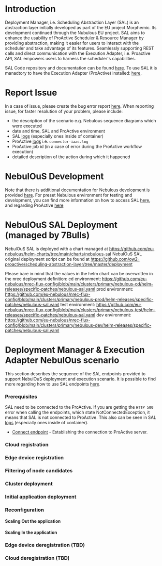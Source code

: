# Introduction
Deployment Manager, i.e. Scheduling Abstraction Layer (SAL) is an abstraction layer initially developed as part of the EU project Morphemic. Its development continued through the Nubulous EU project. SAL aims to enhance the usability of ProActive Scheduler & Resource Manager by providing abstraction, making it easier for users to interact with the scheduler and take advantage of its features. Seamlessly supporting REST calls and direct communication with the Execution Adapter, i.e. Proactive API, SAL empowers users to harness the scheduler's capabilities. 

SAL Code repository and documentation can be found [here](https://github.com/ow2-proactive/scheduling-abstraction-layer/blob/master/README.md).
To use SAL it is manadtory to have the Execution Adapter (ProActive) installed: [here](https://github.com/eu-nebulous/nebulous/wiki/1.1-Installation-Walk%E2%80%90trough-for-Development-&-Evaluation#proactive-scheduler). 

# Report Issue
In a case of issue, please create the bug error report [here](https://github.com/eu-nebulous/sal/issues). 
When reporting issue, for faster resolution of your problem, please include:
- the description of the scenario e.g. Nebulous sequence diagrams which were executed
- date and time, SAL and ProActive environment
- SAL [logs](https://github.com/ow2-proactive/scheduling-abstraction-layer/blob/master/README.md#32-view-sal-logs) (especially ones inside of container)
- ProActive [logs](https://github.com/eu-nebulous/nebulous/wiki/1.1-Installation-Walk%E2%80%90trough-for-Development-&-Evaluation#how-to-check-the-logs-of-proactive) i.e. `connector-iaas.log`
- ProActive job id (in a case of error during the ProActive workflow execution)
- detailed description of the action during which it happened 

# NebulOuS Development
Note that there is additional documentation for Nebulous development is provided [here](https://openproject.nebulouscloud.eu/projects/nebulous-collaboration-hub/wiki/deployment-manager-sal-1).
For preset Nebulous environment for testing and development, you can find more information on how to access SAL [here](https://openproject.nebulouscloud.eu/projects/nebulous-collaboration-hub/wiki/sal-in-nebulous-k8s), and regarding ProActive [here](https://openproject.nebulouscloud.eu/projects/nebulous-collaboration-hub/wiki/proactive-in-nebulous-k8s) 

# NebulOuS SAL Deployment (managed by 7Bulls)
NebulOuS SAL is deployed with a chart managed at https://github.com/eu-nebulous/helm-charts/tree/main/charts/nebulous-sal
NebulOuS SAL original deployment script can be found at https://github.com/ow2-proactive/scheduling-abstraction-layer/tree/master/deployment

Please bare in mind that the values in the helm chart can be overwritten in the nrec deployment definition:
cd environment: https://github.com/eu-nebulous/nrec-flux-config/blob/main/clusters/primary/nebulous-cd/helm-releases/specific-patches/nebulous-sal.yaml
prod environment: https://github.com/eu-nebulous/nrec-flux-config/blob/main/clusters/primary/nebulous-prod/helm-releases/specific-patches/nebulous-sal.yaml
test environment: https://github.com/eu-nebulous/nrec-flux-config/blob/main/clusters/primary/nebulous-test/helm-releases/specific-patches/nebulous-sal.yaml
dev environment: https://github.com/eu-nebulous/nrec-flux-config/blob/main/clusters/primary/nebulous-dev/helm-releases/specific-patches/nebulous-sal.yaml

# Deployment Manager & Execution Adapter NebulOus scenario
This section describes the sequence of the SAL endpoints provided to support NebulOuS deployment and execution scenario.
It is possible to find more regarding how to use SAL endpoints [here](https://github.com/ow2-proactive/scheduling-abstraction-layer/blob/master/README.md#31-using-sal-rest-endpoints).

### Prerequisites
SAL need to be connected to the ProActive. If you are getting the `HTTP 500` error when calling the endpoints, which state NotConnectedException, it means that SAL is not connected to ProActive. 
This also can be seen in SAL [logs](https://github.com/ow2-proactive/scheduling-abstraction-layer/blob/master/README.md#32-view-sal-logs) (especially ones inside of container).

- [Connect endpoint](https://github.com/ow2-proactive/scheduling-abstraction-layer/blob/master/endpoints/1-connection-endpoints.md#11--connect-endpoint) - Establishing the connection to ProActive server. 

### Cloud registration


### Edge device registration

### Filtering of node candidates

### Cluster deployment

### Initial application deployment

### Reconfiguration

#### Scaling Out the application

#### Scaling In the application

### Edge device deregistration (TBD)

### Cloud deregistration (TBD)

